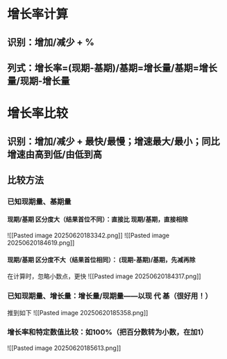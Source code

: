 # 增长率计算
## 识别：增加/减少 + %
## 列式：增长率=(现期-基期)/基期=增长量/基期=增长量/现期-增长量
# 增长率比较
## 识别：增加/减少 + 最快/最慢；增速最大/最小；同比增速由高到低/由低到高
## 比较方法
### 已知现期量、基期量
#### 现期/基期 区分度大（结果首位不同）：直接比 现期/基期，直接相除
![[Pasted image 20250620183342.png]]
![[Pasted image 20250620184619.png]]

#### 现期/基期 区分度不大（结果首位相同）： (现期-基期)/基期，先减再除
在计算时，忽略小数点，更快
![[Pasted image 20250620184317.png]]

### 已知现期量、增长量：增长量/现期量——以现 代 基（很好用！）
推到如下
![[Pasted image 20250620185358.png]]

### 增长率和特定数值比较：如100%（把百分数转为小数，在加1）
![[Pasted image 20250620185613.png]]